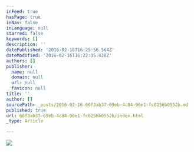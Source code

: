 ```yaml
---
inFeed: true
hasPage: true
inNav: false
inLanguage: null
starred: false
keywords: []
description: ''
datePublished: '2016-02-16T16:25:56.564Z'
dateModified: '2016-02-16T16:22:35.428Z'
authors: []
publisher:
  name: null
  domain: null
  url: null
  favicon: null
title: ''
author: []
sourcePath: _posts/2016-02-16-60f3ab37-69eb-4c84-96e1-fc0256b0552b.md
published: true
url: 60f3ab37-69eb-4c84-96e1-fc0256b0552b/index.html
_type: Article

---
```

![](https://the-grid-user-content.s3-us-west-2.amazonaws.com/556bb05b-6a0e-457a-9d2a-3dddeb01eaa5.jpg)